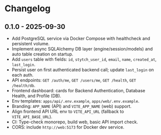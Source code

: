 # Changelog

## 0.1.0 - 2025-09-30

- Add PostgreSQL service via Docker Compose with healthcheck and persistent volume.
- Implement async SQLAlchemy DB layer (engine/session/models) and auto table creation on startup.
- Add `users` table with fields: `id`, `stytch_user_id`, `email`, `name`, `created_at`, `last_login`.
- Persist user on first authenticated backend call; update `last_login` on each auth.
- API endpoints: `GET /auth/me`, `GET /users/me`, `GET /health`, `GET /health/db`.
- Frontend dashboard: cards for Backend Authentication, Database Health, and Profile (DB).
- Env templates: `apps/api/.env.example`, `apps/web/.env.example`.
- Branding: `APP_NAME` (API) and `VITE_APP_NAME` (web) support.
- Align frontend API URL env to `VITE_API_URL` (fallback to `VITE_API_BASE_URL`).
- CI: Type-check monorepo, build web, basic API import check.
- CORS: include `http://web:5173` for Docker dev service.

